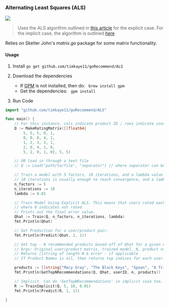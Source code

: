 ### Alternating Least Squares (ALS)

![](http://progressed.io/bar/100)

> Uses the ALS algorithm outlined in [this article](http://wanlab.poly.edu/recsys12/recsys/p83.pdf) for the explicit case. 
For the implicit case, the algorithm is outlined [here](labs.yahoo.com/files/HuKorenVolinsky-ICDM08.pdf)

Relies on Skelter John's *matrix.go* package for some matrix functionality. 

#### Usage

1. Install
```go get github.com/timkaye11/goRecommend/ALS```

2. Download the dependencies
	 - If [GPM](http://www.github.com/pote/gpm) is not installed, then do:
	 ``` brew install gpm```
	 - Get the dependencies:
	 ``` gpm install```

3. Run Code
```go
import "github.com/timkaye11/goRecommend/ALS"

func main() {
	// For this instance, cols indicate product ID ; rows indicate user ID. Remember indexing starts at 0. 
	Q := MakeRatingMatrix([]float64{
		5, 5, 5, 0, 1,
		0, 0, 0, 4, 1,
		1, 2, 3, 3, 1,
		2, 0, 4, 1, 0,
		5, 2, 0, 1, 0}, 5, 5)

	// OR load in through a text file
	// Q := Load("path/to/file", "separator") // where separator can be a comma, tally, tab, etc...

	// Train a model with 5 factors, 10 iterations, and a lambda value of 0.01.
	// 10 iterations is usually enough to reach convergence, and a lambda val of 0.01 is acceptable.
	n_factors := 5
	n_iterations := 10
	lambda := 0.01

	// Train Model Using Explicit ALS. This means that users rated each product on a scale
	// where 0 indicates not rated
	// Prints out the final error value.
	Qhat := Train(Q, n_factors, n_iterations, lambda)
	fmt.Println(Qhat)

	// Get Prediction for a user/product pair.
	fmt.Println(Predict(Qhat, 2, 1))

	// Get top - N recommended products based off of Qhat for a given user ID.
	// Args: Original user/product matrix, trained model, N, product names.
	// Returns []string of length N & error - if applicable
	// If Product Names is nil, then returns top indices for each user. Returns in descending order.

	products := []string{"Macy Gray", "The Black Keys", "Spoon", "A Tribe Called Quest", "Kanye West"}
	fmt.Println(GetTopNRecommendations(Q, Qhat, userID, n, products))

	// Implicit. Can do 'GetTopNRecommendations' in implicit case too. 
	R := TrainImplicit(Q, 5, 10, 0.01)
	fmt.Println(Predict(R, 1, 1))

}

```